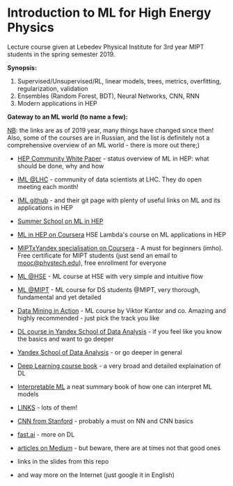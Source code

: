 # Introduction to ML for High Energy Physics


Lecture course given at Lebedev Physical Institute for 3rd year MIPT students in the spring semester 2019.

**Synopsis:**
1.  Supervised/Unsupervised/RL, linear models, trees, metrics, overfitting, regularization, validation
2.  Ensembles (Random Forest, BDT), Neural Networks, CNN, RNN
3.  Modern applications in HEP


**Gateway to an ML world (to name a few):**

<ins>NB</ins>: the links are as of 2019 year, many things have changed since then! Also, some of the courses are in Russian, and the list is definitely not a comprehensive overview of an ML world - there is more out there;)

* [HEP Community White Paper](https://arxiv.org/abs/1807.02876) - status overview of ML in HEP: what should be done, why and how

* [IML @LHC](https://iml.web.cern.ch) - community of data scientists at LHC. They do open meeting each month!

* [IML github](https://github.com/iml-wg) - and their git page with plenty of useful links on ML and its applications in HEP

* [Summer School on ML in HEP](https://indico.cern.ch/event/768915/)

* [ML in HEP on Coursera](https://www.coursera.org/learn/hadron-collider-machine-learning#%20) HSE Lambda's course on ML applications in HEP

* [MIPTxYandex specialisation on Coursera](https://www.coursera.org/specializations/machine-learning-data-analysis) - A must for beginners (imho). Free certificate for MIPT students (just send an email to mooc@phystech.edu), free enrollment for everyone

* [ML @HSE](https://github.com/esokolov/ml-course-hse) - ML course at HSE  with very simple and intuitive flow

* [ML @MIPT](https://ml-mipt.github.io/) - ML course for DS students @MIPT, very thorough, fundamental and yet detailed

* [Data Mining in Action](https://github.com/data-mining-in-action/) - ML course by Viktor Kantor and co. Amazing and highly recommended - just pick the track you like

* [DL course in Yandex School of Data Analysis](https://github.com/yandexdataschool/Practical_DL) - if you feel like you know the basics and want to go deeper
 
* [Yandex School of Data Analysis](https://github.com/yandexdataschool/) - or go deeper in general

* [Deep Learning course book](http://www.deeplearningbook.org/) - a very broad and detailed explaination of DL

* [Interpretable ML](https://christophm.github.io/interpretable-ml-book/) a neat summary book of how one can interpret ML models

* [LINKS](https://github.com/demidovakatya/vvedenie-mashinnoe-obuchenie) - lots of them!

* [CNN from Stanford](http://cs231n.stanford.edu/) - probably a must on NN and CNN basics

* [fast.ai](https://www.fast.ai/) - more on DL

* [articles on Medium](https://medium.com/topic/machine-learning) - but beware, there are at times not that good ones

* links in the slides from this repo

* and way more on the Internet (just google it in English)
